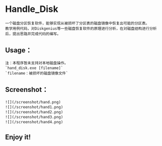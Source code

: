 # Handle_Disk
    一个磁盘分区恢复软件，能够实现从被损坏了分区表的磁盘镜像中恢复出可能的分区表。
    教学用例代码，对Diskgenius等一些磁盘恢复软件的原理进行分析，在对磁盘结构进行分析后，提出思路并完成代码的编写。

## Usage：
    注：本程序暂未支持对本地磁盘操作。
    `hand_disk.exe [filename]`
    `filename：被损坏的磁盘镜像文件`
    
## Screenshot：
    ![](/screenshot/hand.png)  
    ![](/screenshot/hand1.png)  
    ![](/screenshot/hand2.png)  
    ![](/screenshot/hand3.png)
    ![](/screenshot/hand4.png)

## Enjoy it!
